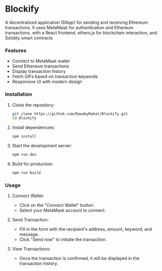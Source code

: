 ﻿# Blockify
 
A decentralized application (DApp) for sending and receiving Ethereum transactions. It uses MetaMask for authentication and Ethereum transactions, with a React frontend, ethers.js for blockchain interaction, and Solidity smart contracts


### Features
- Connect to MetaMask wallet
- Send Ethereum transactions
- Display transaction history
- Fetch GIFs based on transaction keywords
- Responsive UI with modern design

### Installation
1. Clone the repository:
   ```bash
   git clone https://github.com/RawabyRahal/Blockify.git
   cd Blockify
2. Install dependencies:
   ```bash
   npm install

3. Start the development server:
   ```bash
   npm run dev
   
4. Build for production:
   ```bash
   npm run build

### Usage
1. Connect Wallet:
   - Click on the "Connect Wallet" button.
   - Select your MetaMask account to connect.

2. Send Transaction:
   - Fill in the form with the recipient's address, amount, keyword, and message.
   - Click "Send now" to initiate the transaction.

3. View Transactions:
   - Once the transaction is confirmed, it will be displayed in the transaction history.
